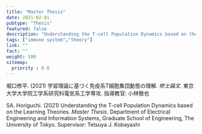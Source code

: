 ```yaml
---
title: "Master Thesis"
date: 2021-02-01
pubtype: "Thesis"
featured: false
description: "Understanding the T-cell Population Dynamics based on the Learning Theories"
tags: ["immune system","theory"]
link: ""
fact: ""
weight: 500
sitemap:
  priority : 0.8
---
```


堀口修平. (2021) 学習理論に基づく免疫系T細胞集団動態の理解. _修士論文_. 東京大学大学院工学系研究科電気系工学専攻.
指導教官: 小林徹也

SA. Horiguchi. (2021) Understanding the T-cell Population Dynamics based on the Learning Theories. _Master Thesis_. Department of Electrical Engineering and Information Systems, Graduate School of Engineering, The University of Tokyo.
Supervisor: Tetsuya J. Kobayashi
